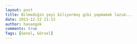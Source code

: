 ```yaml
---
layout: post
title: Bilmediğin şeyi biliyormuş gibi yapmamak lazım...
date: 2013-12-22 21:13
author: hasangok
comments: true
Tags: [Genel, Görsel]
---
```


